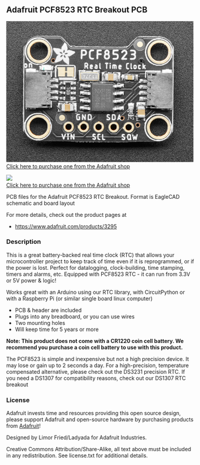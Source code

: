 ## Adafruit PCF8523 RTC Breakout PCB

<a href="http://www.adafruit.com/products/5189"><img src="assets/5189.jpg?raw=true" width="500px"><br/>
Click here to purchase one from the Adafruit shop</a>

<a href="http://www.adafruit.com/products/3295"><img src="assets/image.jpg?raw=true" width="500px"><br/>
Click here to purchase one from the Adafruit shop</a>

PCB files for the Adafruit PCF8523 RTC Breakout. Format is EagleCAD schematic and board layout

For more details, check out the product pages at
* https://www.adafruit.com/products/3295

### Description

This is a great battery-backed real time clock (RTC) that allows your microcontroller project to keep track of time even if it is reprogrammed, or if the power is lost. Perfect for datalogging, clock-building, time stamping, timers and alarms, etc. Equipped with PCF8523 RTC - it can run from 3.3V or 5V power & logic!

Works great with an Arduino using our RTC library, with CircuitPython or with a Raspberry Pi (or similar single board linux computer)

* PCB & header are included
* Plugs into any breadboard, or you can use wires
* Two mounting holes
* Will keep time for 5 years or more

**Note: This product does not come with a CR1220 coin cell battery. We recommend you purchase a coin cell battery to use with this product.**

The PCF8523 is simple and inexpensive but not a high precision device. It may lose or gain up to 2 seconds a day. For a high-precision, temperature compensated alternative, please check out the DS3231 precision RTC. If you need a DS1307 for compatibility reasons, check out our DS1307 RTC breakout

### License

Adafruit invests time and resources providing this open source design, please support Adafruit and open-source hardware by purchasing products from [Adafruit](https://www.adafruit.com)!

Designed by Limor Fried/Ladyada for Adafruit Industries.

Creative Commons Attribution/Share-Alike, all text above must be included in any redistribution. See license.txt for additional details.
